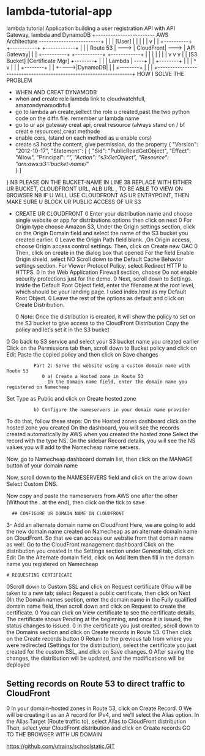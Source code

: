 # lambda-tutorial-app
lambda tutorial Application
building a user registration API with API Gateway, lambda and DynamoDB
+------------------------ AWS Architecture -------------------------+
|                                                                   |
|  [User]                                                           |
|     |                                                             |
|     v                                                             |
| +----------+      +-----------+      +------------+               |
| | Route 53 | ---> | CloudFront| ---> | API Gateway|               |
| +----------+      +-----------+      +------------+               |
|       |                 |                  |                      |
|       v                 v                  v                      |
|    [S3 Bucket]   [Certificate Mgr]     +--------+                 |
|                                        | Lambda | ----+           |
|                                        +--------+     |           |
|                                             ^         v           |
|                                             |     +--------+      |
|                                             +---->|DynamoDB|      |
|                                                   +--------+      |
|                                                                   |
+-------------------------------------------------------------------+
HOW I SOLVE THE PROBLEM
- WHEN AND CREAT DYNAMODB
- when and create role lambda link to cloudwatchfull, amazondynamodbfull
- go to lambda an create,sellect the role u created,past the two  python code on the diffn file.  remember ur lambda name
- go to ur api gateway creat api, creat resource (always stand on / bf creat e resources),creat methode
- enable cors, (stand on each method as u enable cors)
- create s3 host the content, give permission, do the property
  {
    "Version": "2012-10-17",
    "Statement": [
        {
            "Sid": "PublicReadGetObject",
            "Effect": "Allow",
            "Principal": "*",
            "Action": "s3:GetObject",
            "Resource": "arn:aws:s3:::bucket-name/*"      
        }
    ]

}
NB  PLEASE ON THE BUCKET-NAME IN LINE 38 REPLACE WITH EITHER UR BUCKET, CLOUDFRONT URL, ALB URL , TO BE ABLE TO VIEW ON BROWSER
NB IF U WILL USE CLOUDFRONT AS UR ENTRYPOINT, THEN MAKE SURE U BLOCK UR PUBLIC ACCESS OF UR S3

- CREATE UR CLOUDFRONT
      0 Enter your distribution name and choose single website or app for distributions options then click on next
      0 For Origin type choose Amazon S3,  Under the Origin settings section, click on the Origin Domain field and select the name of the S3 bucket you created earlier.
    0 Leave the Origin Path field blank. ,On Origin access, choose Origin access control settings. Then, click on Create new OAC
    0 Then, click on create in the dialog box that opened 
For the field Enable Origin shield, select NO
Scroll down to the Default Cache Behavior settings section. For Viewer Protocol Policy, select Redirect HTTP to HTTPS.
    0 In the Web Application Firewall section, choose Do not enable security protections just for the demo.
    0 Next, scroll down to Settings. Inside the Default Root Object field, enter the filename at the root level, which should be your landing page. I used index.html as my Default Root Object.
   0 Leave the rest of the options as default and click on Create Distribution.

    0 Note: Once the distribution is created, it will show the policy to set on the S3 bucket to give access to the CloudFront Distribution
Copy the policy and let’s set it in the S3 bucket

0 Go back to S3 service and select your S3 bucket name you created earlier
Click on the Permissions tab then, scroll down to Bucket policy and click on Edit
Paste the copied policy and then click on Save changes


              Part 2: Serve the website using a custom domain name with Route 53
                 0 a) Create a Hosted zone in Route 53
                   In the Domain name field, enter the domain name you registered on Namecheap
Set Type as Public and click on Create hosted zone

              b) Configure the nameservers in your domain name provider
To do that, follow these steps:
On the Hosted zones dashboard click on the hosted zone you created 
On the dashboard, you will see the records created automatically by AWS when you created the hosted zone
Select the record with the type NS. On the sidebar Record details, you will see the NS values you will add to the Namecheap name servers.

Now, go to Namecheap dashboard domain list, then click on the MANAGE button of your domain name


Now, scroll down to the NAMESERVERS field and click on the arrow down
Select Custom DNS.

Now copy and paste the nameservers from AWS one after the other (Without the . at the end), then click on the tick to save

      ## CONFIGURE UR DOMAIN NAME IN CLOUDFRONT
3- Add an alternate domain name on CloudFront
Here, we are going to add the new domain name created on Namecheap as an alternate domain name on CloudFront. So that we can access our website from that domain name as well.
Go to the CloudFront management dashboard
Click on the distribution you created
In the Settings section under General tab, click on Edit
On the Alternate domain field, click on Add item then fill in the domain name you registered on Namecheap

    # REQUESTING CERTIFICATE
 0Scroll down to Custom SSL and click on Request certificate
 0You will be taken to a new tab; select Request a public certificate, then click on Next
 0In the Domain names section, enter the domain name in the Fully qualified domain name field, then scroll down and click on Request to create the certificate.
 0 You can click on View certificate to see the certificate details. The certificate shows Pending at the beginning, and once it is issued, the status changes to issued.
 0 In the certificate you just created, scroll down to the Domains section and click on Create records in Route 53.
 0Then click on the Create records button
 0 Return to the previous tab from where you were redirected (Settings for the distribution), select the certificate you just created for the custom SSL, and click on Save changes.
0 After saving the changes, the distribution will be updated, and the modifications will be deployed


## Setting records on Route 53 to direct traffic to CloudFront
  0  In your domain-hosted zones in Route 53, click on Create Record.
  0 We will be creating it as an A record for IPv4, and we’ll select the Alias option.
 In the Alias Target (Route traffic to), select Alias to CloudFront distribution
Then, select your CloudFront distribution and click on Create records
GO TO THE BROWSER WITH UR DOMAIN

https://github.com/utrains/schoolstatic.GIT
